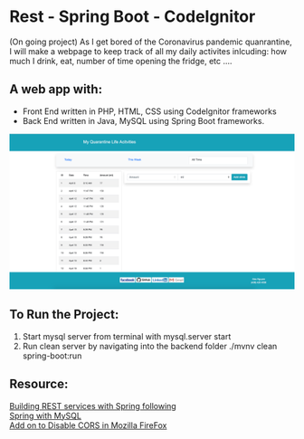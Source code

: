 # Rest - Spring Boot - CodeIgnitor
(On going project)
As I get bored of the Coronavirus pandemic quanrantine, I will make a webpage to keep track of all my daily activites inlcuding: how much I drink, eat, number of time opening the fridge, etc ....

## A web app with:
  - Front End written in PHP, HTML, CSS using CodeIgnitor frameworks
  - Back End written in Java, MySQL using Spring Boot frameworks.
  
  
![Snapshot of current front end](FrontEnd/images/current-front-end.jpg)


## To Run the Project:
  1. Start mysql server from terminal with
    mysql.server start
  2. Run clean server by navigating into the backend folder
    ./mvnv clean spring-boot:run
    

## Resource:<br/>
[Building REST services with Spring following](https://spring.io/guides/tutorials/rest/) <br/>
[Spring with MySQL](https://spring.io/guides/gs/accessing-data-mysql/) <br/>
[Add on to Disable CORS in Mozilla FireFox](https://addons.mozilla.org/en-US/firefox/addon/cors-everywhere/)<br/>

  
  
